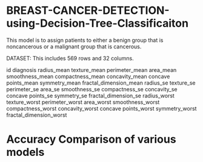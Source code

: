 # BREAST-CANCER-DETECTION-using-Decision-Tree-Classificaiton

This model is to assign patients to either a benign group that is noncancerous or a malignant group that is cancerous.

DATASET: This includes 569 rows and 32 columns.

id
diagnosis
radius_mean
texture_mean
perimeter_mean
area_mean
smoothness_mean
compactness_mean
concavity_mean
concave points_mean
symmetry_mean
fractal_dimension_mean
radius_se
texture_se
perimeter_se
area_se
smoothness_se
compactness_se 
concavity_se
concave points_se
symmetry_se
fractal_dimension_se
radius_worst 
texture_worst
perimeter_worst
area_worst
smoothness_worst
compactness_worst
concavity_worst
concave points_worst
symmetry_worst 
fractal_dimension_worst

# Accuracy Comparison of various models



